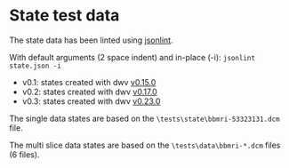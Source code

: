 State test data
===============

The state data has been linted using [jsonlint](https://www.npmjs.com/package/jsonlint).

With default arguments (2 space indent) and in-place (-i): `jsonlint state.json -i`

 * v0.1: states created with dwv [v0.15.0](https://github.com/ivmartel/dwv/releases/tag/v0.15.0)
 * v0.2: states created with dwv [v0.17.0](https://github.com/ivmartel/dwv/releases/tag/v0.17.0)
 * v0.3: states created with dwv [v0.23.0](https://github.com/ivmartel/dwv/releases/tag/v0.23.0)

The single data states are based on the `\tests\state\bbmri-53323131.dcm` file. 

The multi slice data states are based on the `\tests\data\bbmri-*.dcm` files (6 files).
